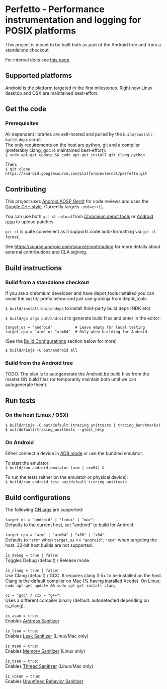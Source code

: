 # Perfetto - Performance instrumentation and logging for POSIX platforms

This project is meant to be built both as part of the Android tree and
from a standalone checkout

For internal docs see [this page][internal-docs]


Supported platforms
-------------------
Android is the platform targeted in the first milestones.
Right now Linux desktop and OSX are maintained best-effort.


Get the code
------------
### Prerequisites
All dependent libraries are self-hosted and pulled by the `build/install-build-deps` script.  
The only requirements on the host are
python, git and a compiler (preferably clang, gcc is maintained best-effort):  
`$ sudo apt-get update && sudo apt-get install git clang python`

Then:  
`$ git clone https://android.googlesource.com/platform/external/perfetto.git`


Contributing
------------
This project uses [Android AOSP Gerrit][perfetto-gerrit] for code reviews and
uses the [Google C++ style][google-cpp-style].
Currently targets `-std=c++11`.

You can use both `git cl upload` from [Chromium depot tools][depot-tools] or
[Android repo][repo] to upload patches.

`git cl` is quite convenient as it supports code auto-formatting via
`git cl format`.

See https://source.android.com/source/contributing for more details about external contributions and CLA signing.


Build instructions
------------------
### Build from a standalone checkout
If you are a chromium developer and have depot_tools installed you can avoid
the `build/` prefix below and just use gn/ninja from depot_tools.

`$ build/install-build-deps` to install third-party build deps (NDK etc)

`$ build/gn args out/android` to generate build files and enter in the editor:
```
target_os = "android"          # Leave empty for local testing
target_cpu = "arm" or "arm64"  # Only when building for Android
```
(See the [Build Configurations](#build-configurations) section below for more)

`$ build/ninja -C out/android all`


### Build from the Android tree
TODO. The plan is to autogenerate the Android.bp build files from the master GN build files (or temporarily maintain both until we can autogenerate them).


Run tests
---------
### On the host (Linux / OSX)
```
$ build/ninja -C out/default (tracing_unittests | tracing_benchmarks)
$ out/default/tracing_unittests --gtest_help
```

### On Android
Either connect a device in [ADB mode][adb-docs] or use the bundled emulator.

To start the emulator:  
`$ build/run_android_emulator (arm | arm64) &`

To run the tests (either on the emulator or physical device):  
`$ build/run_android_test out/default tracing_unittests`


Build configurations
--------------------
The following [GN args][gn-quickstart] are supported:

`target_os = "android" | "linux" | "mac"`:  
Defaults to the current host, set "android" to build for Android.

`target_cpu = "arm" | "arm64" | "x86" | "x64"`:  
Defaults to `"arm"` when `target_os` == `"android"`, `"x64"` when targeting the
host. 32-bit host builds are not supported.

`is_debug = true | false`:  
Toggles Debug (default) / Release mode.

`is_clang = true | false`:  
Use Clang (default) / GCC. It requires clang 3.5+ to be installed on the host.
Clang is the default compiler on Mac (% having installed Xcode).
On Linux: `sudo apt-get update && sudo apt-get install clang`

`cc = "gcc" / cxx = "g++"`:  
Uses a different compiler binary (default: autodetected depending on is_clang).

`is_asan = true`:  
Enables [Address Sanitizer](https://github.com/google/sanitizers/wiki/AddressSanitizer)

`is_lsan = true`:  
Enables [Leak Sanitizer](https://github.com/google/sanitizers/wiki/AddressSanitizerLeakSanitizer)
(Linux/Mac only)

`is_msan = true`:  
Enables [Memory Sanitizer](https://github.com/google/sanitizers/wiki/MemorySanitizer)
(Linux only)

`is_tsan = true`:  
Enables [Thread Sanitizer](https://github.com/google/sanitizers/wiki/ThreadSanitizerCppManual)
(Linux/Mac only)

`is_ubsan = true`:  
Enables [Undefined Behavior Sanitizer](https://clang.llvm.org/docs/UndefinedBehaviorSanitizer.html)


[internal-docs]: https://goo.gl/pNTTpC
[perfetto-gerrit]: https://android-review.googlesource.com/q/project:platform%252Fexternal%252Fperfetto+status:open
[google-cpp-style]: https://google.github.io/styleguide/cppguide.html
[depot-tools]: https://dev.chromium.org/developers/how-tos/depottools
[repo]: https://source.android.com/source/using-repo
[gn-quickstart]: https://chromium.googlesource.com/chromium/src/+/lkgr/tools/gn/docs/quick_start.md
[adb-docs]: https://developer.android.com/studio/command-line/adb.html
